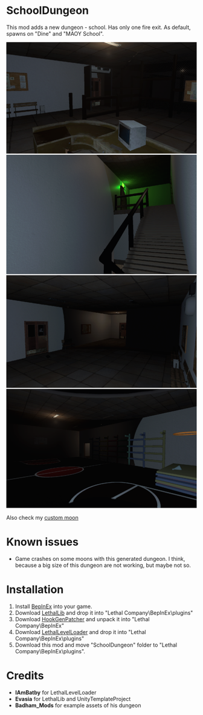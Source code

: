 # SchoolDungeon
This mod adds a new dungeon - school. Has only one fire exit. As default, spawns on "Dine" and "MAOY School".

![Screenshot_1](https://raw.githubusercontent.com/RazrabGit/SchoolDungeon/main/Screenshots/Screenshot_1.png "Screenshot_1")
![Screenshot_2](https://raw.githubusercontent.com/RazrabGit/SchoolDungeon/main/Screenshots/Screenshot_2.png "Screenshot_2")
![Screenshot_3](https://raw.githubusercontent.com/RazrabGit/SchoolDungeon/main/Screenshots/Screenshot_3.png "Screenshot_3")
![Screenshot_4](https://raw.githubusercontent.com/RazrabGit/SchoolDungeon/main/Screenshots/Screenshot_4.png "Screenshot_4")

Also check my [custom moon](https://thunderstore.io/c/lethal-company/p/MrUnrealTeam/SchoolMoon/)
# Known issues
- Game crashes on some moons with this generated dungeon. I think, because a big size of this dungeon are not working, but maybe not so.
# Installation
1. Install [BepInEx](https://thunderstore.io/c/lethal-company/p/BepInEx/BepInExPack/) into your game. 
2. Download [LethalLib](https://thunderstore.io/c/lethal-company/p/Evaisa/LethalLib/) and drop it into "Lethal Company\BepInEx\plugins\"
3. Download [HookGenPatcher](https://thunderstore.io/c/lethal-company/p/Evaisa/HookGenPatcher/) and unpack it into "Lethal Company\BepInEx\"
4. Download [LethalLevelLoader](https://thunderstore.io/c/lethal-company/p/IAmBatby/LethalLevelLoader/) and drop it into "Lethal Company\BepInEx\plugins\"
5. Download this mod and move "SchoolDungeon" folder to "Lethal Company\BepInEx\\plugins\".
# Credits
- **IAmBatby** for LethalLevelLoader
- **Evasia** for LethalLib and UnityTemplateProject
- **Badham_Mods** for example assets of his dungeon

